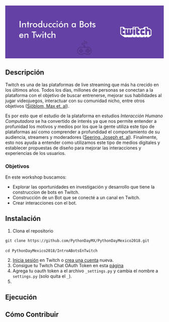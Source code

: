 
![BANNER](./repo-img/Banner.png)

## Descripción
Twitch es una de las plataformas de live streaming que más ha crecido en los últimos años. Todos los días, millones de personas se conectan a la plataforma con el objetivo de buscar entrenerse, mejorar sus habilidades al jugar videojuegos, interactuar con su comunidad nicho, entre otros objetivos ([Sjöblom, Max et. al](https://www.researchgate.net/publication/311235384_Why_do_people_watch_others_play_video_games_An_empirical_study_on_the_motivations_of_Twitch_users)).

Es por esto que el estudio de la plataforma en estudios _Interacción Humano Computadora_ se ha convertido de interés ya que nos permite entender a profunidad los motivos y medios por los que la gente utiliza este tipo de plataformas así como comprender a profundidad el comportamiento de su audiencia, streamers y moderadores ([Seering, Joseph et. al](https://dl.acm.org/citation.cfm?id=3274426)). Finalmente, esto nos ayuda a entender como utilizamos este tipo de medios digitales y establecer propuestas de diseño para mejorar las interacciones y experiencias de los usuarios.

### Objetivos
En este workshop buscamos:
 - Explorar las oportunidades en investigación y desarrollo que tiene la construccion de bots en Twitch.
 - Construcción de un Bot que se conecté a un canal en Twitch.
 - Crear interacciones con el bot.

## Instalación
1. Clona el repositorio
```git
git clone https://github.com/PythonDayMX/PythonDayMexico2018.git

cd PythonDayMexico2018/IntroABotsEnTwitch
```
2. [Inicia sesión](https://www.twitch.tv/login) en Twitch o [crea una cuenta](https://www.twitch.tv/signup) nueva.
3. Consigue tu Twitch Chat OAuth Token en esta [página](http://twitchapps.com/tmi/)
4. Agrega tu oauth token a el archivo `_settings.py` y cambia el nombre a `settings.py` (solo quita el `_`).
5. 


## Ejecución

## Cómo Contribuir

